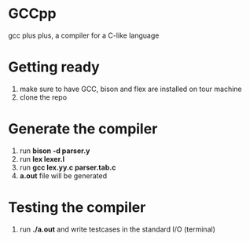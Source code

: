 # GCCpp
gcc plus plus, a compiler for a C-like language

# Getting ready
1. make sure to have GCC, bison and flex are installed on tour machine
2. clone the repo

# Generate the compiler
1. run **bison -d parser.y**
2. run **lex lexer.l**
3. run **gcc lex.yy.c parser.tab.c**
4. **a.out** file will be generated

# Testing the compiler
1. run **./a.out** and write testcases in the standard I/O (terminal)